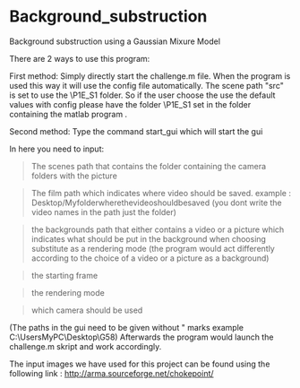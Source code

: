# Background_substruction
Background substruction using a Gaussian Mixure Model


There are 2 ways to use this program:

First method: Simply directly start the challenge.m file. When the program is used this way it will use the config file automatically.
The scene path "src" is set to use the \P1E_S1 folder. So if the user choose the use the default values with config please have the folder
\P1E_S1 set in the folder containing the matlab program .

Second method: Type the command start_gui which will start the gui


In here you need to input:

>The scenes path that contains the folder containing the camera folders with the picture

>The film path which indicates where video should be saved. example : Desktop/Myfolderwherethevideoshouldbesaved (you dont write the video names in the path just the folder)

>the backgrounds path that either contains a video or a picture which indicates what should be put in the background when choosing substitute as a rendering mode
(the program would act differently according to the choice of a video or a picture as a background)

>the starting frame

>the rendering mode

>which camera should be used

(The paths in the gui need to be given without " marks example C:\UsersMyPC\Desktop\G58)
Afterwards the program would launch the challenge.m skript and work accordingly.

The input images we have used for this project can be found using the following link : http://arma.sourceforge.net/chokepoint/
